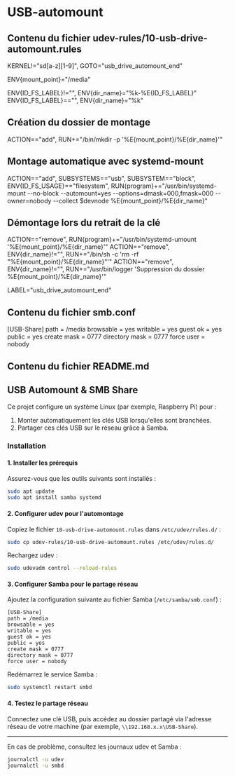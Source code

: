 # USB-automount

## Contenu du fichier udev-rules/10-usb-drive-automount.rules

KERNEL!="sd[a-z][1-9]", GOTO="usb_drive_automount_end"

ENV{mount_point}="/media"

ENV{ID_FS_LABEL}!="", ENV{dir_name}="%k-%E{ID_FS_LABEL}"
ENV{ID_FS_LABEL}=="", ENV{dir_name}="%k"

## Création du dossier de montage
ACTION=="add", RUN+="/bin/mkdir -p '%E{mount_point}/%E{dir_name}'"

## Montage automatique avec systemd-mount
ACTION=="add", SUBSYSTEMS=="usb", SUBSYSTEM=="block", ENV{ID_FS_USAGE}=="filesystem", RUN{program}+="/usr/bin/systemd-mount --no-block --automount=yes --options=dmask=000,fmask=000 --owner=nobody --collect $devnode %E{mount_point}/%E{dir_name}"

## Démontage lors du retrait de la clé
ACTION=="remove", RUN{program}+="/usr/bin/systemd-umount '%E{mount_point}/%E{dir_name}'"
ACTION=="remove", ENV{dir_name}!="", RUN+="/bin/sh -c 'rm -rf \"%E{mount_point}/%E{dir_name}\"'"
ACTION=="remove", ENV{dir_name}!="", RUN+="/usr/bin/logger 'Suppression du dossier %E{mount_point}/%E{dir_name}'"

LABEL="usb_drive_automount_end"

## Contenu du fichier smb.conf

[USB-Share]
path = /media
browsable = yes
writable = yes
guest ok = yes
public = yes
create mask = 0777
directory mask = 0777
force user = nobody

## Contenu du fichier README.md

## USB Automount & SMB Share

Ce projet configure un système Linux (par exemple, Raspberry Pi) pour :

1. Monter automatiquement les clés USB lorsqu'elles sont branchées.
2. Partager ces clés USB sur le réseau grâce à Samba.

### Installation

#### 1. Installer les prérequis

Assurez-vous que les outils suivants sont installés :

```bash
sudo apt update
sudo apt install samba systemd
```

#### 2. Configurer udev pour l'automontage

Copiez le fichier `10-usb-drive-automount.rules` dans `/etc/udev/rules.d/` :

```bash
sudo cp udev-rules/10-usb-drive-automount.rules /etc/udev/rules.d/
```

Rechargez udev :

```bash
sudo udevadm control --reload-rules
```

#### 3. Configurer Samba pour le partage réseau

Ajoutez la configuration suivante au fichier Samba (`/etc/samba/smb.conf`) :

```
[USB-Share]
path = /media
browsable = yes
writable = yes
guest ok = yes
public = yes
create mask = 0777
directory mask = 0777
force user = nobody
```

Redémarrez le service Samba :

```bash
sudo systemctl restart smbd
```

#### 4. Testez le partage réseau

Connectez une clé USB, puis accédez au dossier partagé via l'adresse réseau de votre machine (par exemple, `\\192.168.x.x\USB-Share`).

---

En cas de problème, consultez les journaux udev et Samba :

```bash
journalctl -u udev
journalctl -u smbd
